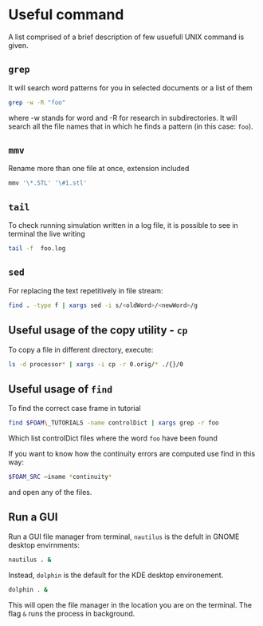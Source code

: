 # Useful command

A list comprised of a brief description of few usuefull UNIX command is given.


## ```grep```
It will search word patterns for you in selected documents or a list of them

```sh
grep -w -R "foo"
```
where -w stands for word and -R for research in subdirectories. It will search all the
file names that in which he finds a pattern (in this case: ```foo```).

## ```mmv```
Rename more than one file at once, extension included

```sh
mmv '\*.STL' '\#1.stl'
```

## ```tail```
To check running simulation written in a log file, it is possible to see
in terminal the live writing

```sh
tail -f  foo.log
```

## ```sed```
For replacing the text repetitively in file stream:

```sh
find . -type f | xargs sed -i s/<oldWord>/<newWord>/g
```

## Useful usage of the copy utility - ```cp```
To copy a file in different directory, execute:

```sh
ls -d processor* | xargs -i cp -r 0.orig/* ./{}/0
```

## Useful usage of ```find```

To find the correct case frame in tutorial
```sh
find $FOAM\_TUTORIALS -name controlDict | xargs grep -r foo
```

Which list controlDict files where the word ```foo``` have been found

If you want to know how the continuity errors are computed use find in this way:

```sh
$FOAM_SRC –iname *continuity*
```
and open any of the files.

## Run a GUI
Run a GUI file manager from terminal, ```nautilus``` is the defult in GNOME
desktop envirnments:

```sh
nautilus . &
```
Instead, ```dolphin``` is the default for the KDE desktop environement.

```sh
dolphin . &
```

This will open the file manager in the location you are on the terminal. The
flag ```&``` runs the process in background.

<!--  Script to show the footer   -->
<html>
<script
    src="https://code.jquery.com/jquery-3.3.1.js"
    integrity="sha256-2Kok7MbOyxpgUVvAk/HJ2jigOSYS2auK4Pfzbm7uH60="
    crossorigin="anonymous">
</script>
<script>
$(function(){
  $("#footer").load("../footers/footer_first_level_depth.html");
});
</script>
<body>
<div id="footer"></div>
</body>
</html>
